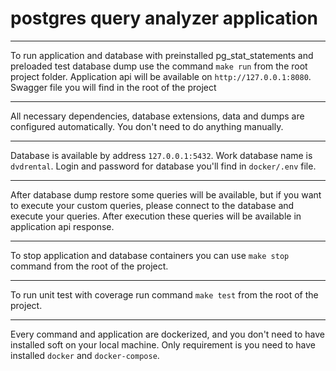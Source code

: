 # postgres query analyzer application

---

To run application and database with preinstalled pg_stat_statements and preloaded test database 
dump use the command `make run` from the root project folder. Application api will be 
available on `http://127.0.0.1:8080`. Swagger file you will find in the root of the 
project

---

All necessary dependencies, database extensions, data and dumps are configured automatically. You don't need to do 
anything manually.

---

Database is available by address `127.0.0.1:5432`. Work database name is `dvdrental`. 
Login and password for database you'll find in `docker/.env` file.

---

After database dump restore some queries will be available, but if you want to execute your custom queries,
please connect to the database and execute your queries. After execution these queries
will be available in application api response.

---

To stop application and database containers you can use `make stop` command from the
root of the project.

---

To run unit test with coverage run command `make test` from the root of the project.

---

Every command and application are dockerized, and you don't need to have installed soft
on your local machine. Only requirement is you need to have installed `docker` and 
`docker-compose`.